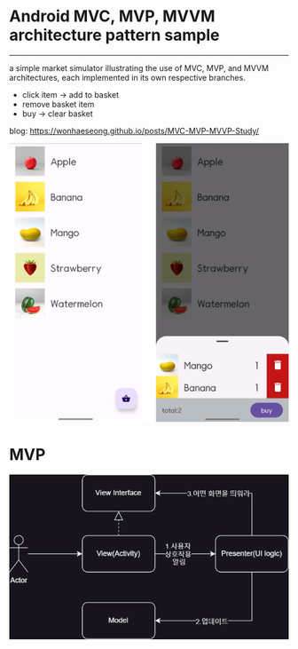 # Android MVC, MVP, MVVM architecture pattern sample
- - -

a simple market simulator illustrating the use of MVC, MVP, and MVVM architectures, 
each implemented in its own respective branches.

* click item -> add to basket
* remove basket item
* buy -> clear basket

blog: https://wonhaeseong.github.io/posts/MVC-MVP-MVVP-Study/

![main screen](readmeimg/sample.png)

# MVP
![mvc](readmeimg/mvp.png)
